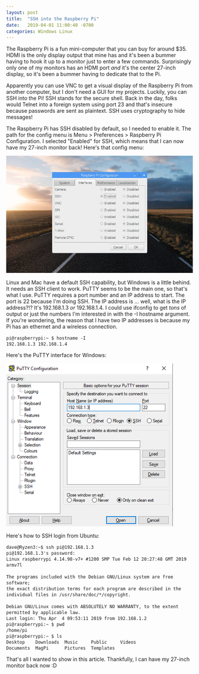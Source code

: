```yaml
---
layout: post
title:  "SSH into the Raspberry Pi"
date:   2019-04-01 11:00:40 -0700
categories: Windows Linux
---
```


The Raspberry Pi is a fun mini-computer that you can buy for around $35. HDMI is the only display output that mine has and it's been a bummer having to hook it up to a monitor just to enter a few commands. Surprisingly only one of my monitors has an HDMI port *and* it's the center 27-inch display, so it's been a bummer having to dedicate that to the Pi.

Apparently you can use VNC to get a visual display of the Raspberry Pi from another computer, but I don't need a GUI for my projects. Luckily, you can SSH into the Pi! SSH stands for the secure shell. Back in the day, folks would Telnet into a foreign system using port 23 and that's insecure because passwords are sent as plaintext. SSH uses cryptography to hide messages!

The Raspberry Pi has SSH disabled by default, so I needed to enable it. The path for the config menu is Menu > Preferences > Raspberry Pi Configuration. I selected "Enabled" for SSH, which means that I can now have my 27-inch monitor back! Here's that config menu:

![enable_ssh](/assets/2019-04-04-SSH-Raspberry/enable_ssh.jpg)

Linux and Mac have a default SSH capability, but Windows is a little behind. It needs an SSH client to work. PuTTY seems to be the main one, so that's what I use. PuTTY requires a port number and an IP address to start. The port is 22 because I'm doing SSH. The IP address is ... well, what is the IP address?!? It's 192.168.1.3 *or* 192.168.1.4. I could use ifconfig to get *tons* of output or just the numbers I'm interested in with the -I hostname argument. If you're wondering, the reason that I have two IP addresses is because my Pi has an ethernet and a wireless connection.

```console
pi@raspberrypi:~ $ hostname -I
192.168.1.3 192.168.1.4
```

Here's the PuTTY interface for Windows:

![enable_ssh](/assets/2019-04-04-SSH-Raspberry/PuTTY-login.PNG)

Here's how to SSH login from Ubuntu:

```console
dave@Ryzen3:~$ ssh pi@192.168.1.3
pi@192.168.1.3's password:
Linux raspberrypi 4.14.98-v7+ #1200 SMP Tue Feb 12 20:27:48 GMT 2019 armv7l

The programs included with the Debian GNU/Linux system are free software;
the exact distribution terms for each program are described in the
individual files in /usr/share/doc/*/copyright.

Debian GNU/Linux comes with ABSOLUTELY NO WARRANTY, to the extent
permitted by applicable law.
Last login: Thu Apr  4 09:53:11 2019 from 192.168.1.2
pi@raspberrypi:~ $ pwd
/home/pi
pi@raspberrypi:~ $ ls
Desktop    Downloads  Music     Public     Videos
Documents  MagPi      Pictures  Templates
```

That's all I wanted to show in this article. Thankfully, I can have my 27-inch monitor back now :D
